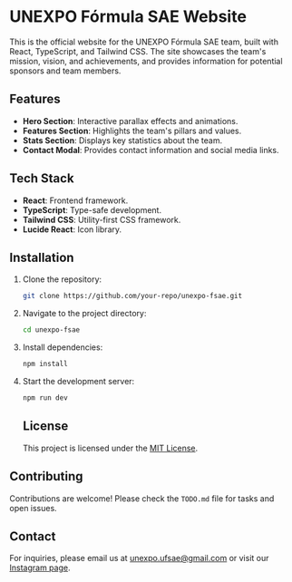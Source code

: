 # UNEXPO Fórmula SAE Website

This is the official website for the UNEXPO Fórmula SAE team, built with React, TypeScript, and Tailwind CSS. The site showcases the team's mission, vision, and achievements, and provides information for potential sponsors and team members.

## Features

- **Hero Section**: Interactive parallax effects and animations.
- **Features Section**: Highlights the team's pillars and values.
- **Stats Section**: Displays key statistics about the team.
- **Contact Modal**: Provides contact information and social media links.

## Tech Stack

- **React**: Frontend framework.
- **TypeScript**: Type-safe development.
- **Tailwind CSS**: Utility-first CSS framework.
- **Lucide React**: Icon library.

## Installation

1. Clone the repository:
   ```bash
   git clone https://github.com/your-repo/unexpo-fsae.git
   ```
2. Navigate to the project directory:
   ```bash
   cd unexpo-fsae
   ```
3. Install dependencies:
   ```bash
   npm install
   ```
4. Start the development server:

   ```bash
   npm run dev
   ```

   ## License

   This project is licensed under the [MIT License](LICENSE).

## Contributing

Contributions are welcome! Please check the `TODO.md` file for tasks and open issues.

## Contact

For inquiries, please email us at [unexpo.ufsae@gmail.com](mailto:unexpo.ufsae@gmail.com) or visit our [Instagram page](https://www.instagram.com/unexpofsae).
